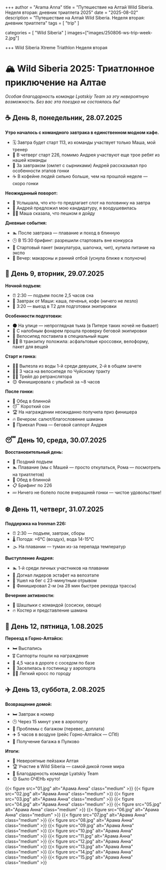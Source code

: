 

+++
author = "Arama Anna"
title = "Путешествие на Алтай Wild Siberia. Неделя вторая: дневник триатлета 2025"
date = "2025-08-02"
description = "Путешествие на Алтай Wild Siberia. Неделя вторая: дневник триатлета"
tags = [
    "trip"
]

categories = [
    "Wild Siberia"
]
images=["images/250806-ws-trip-week-2.jpg"]

+++
Wild Siberia Xtreme Triathlon
Неделя вторая

<!--more-->
# 🏔️ Wild Siberia 2025: Триатлонное приключение на Алтае

*Особая благодарность команде Lyatskiy Team за эту невероятную возможность. Без вас эта поездка не состоялась бы!*

## ☕ День 8, понедельник, 28.07.2025
**Утро началось с командного завтрака в единственном модном кафе.**  
- 🗓 Завтра будет старт 113, из команды участвует только Маша, мой тренер  
- 🚴 В четверг старт 226, помимо Андрея участвуют еще трое ребят из нашей команды  
- 🍳 За завтраком (омлет с сырниками) Андрей рассказывал про особенности этапов гонки  
- ☕ В кофейне людей сильно больше, чем на прошлой неделе — скоро гонки  

**Неожиданный поворот:**  
- 🎫 Услышала, что кто-то предлагает слот на половинку на завтра  
- 👥 Андрей предложил мою кандидатуру, я воодушевилась  
- 🚶‍♀️ Маша сказала, что пешком я дойду  

**Дневные события:**  
- 🏊 После завтрака — плавание и поход в блинную  
- 🕒 В 15:30 брифинг: разрешили стартовать вне конкурса  
- 🎒 Стартовый пакет (макулатура, шапочка, чип), купила питание на экспо  
- 🍝 Вечер: макароны и ранний отбой (уснула ближе к полуночи)  

## 🌙 День 9, вторник, 29.07.2025
**Ночной подъем:**  
- ⏰ 2:30 — подъем после 2,5 часов сна  
- 🥣 Завтрак от Маши: каша, печенья, кофе (ничего не лезло)  
- 🚗 3:20 — выезд в Т2 для подготовки экипировки  

**Особенности подготовки:**  
- 🌑 На улице — непроглядная тьма (в Питере таких ночей не бывает)  
- 🔦 С налобным фонарем прошла проверку беговой экипировки  
- 🚴 Велосипед поставила в специальный ящик  
- 🏃‍♀️ В транзитку положила: асфальтовые кроссовки, велоформу, пакет для вещей  

**Старт и гонка:**  
- 🏊‍♀️ Вылезла из воды 1-й среди девушек, 2-й в общем зачете  
- 🚴‍♀️ 3 часа на велосипеде по Чуйскому тракту  
- 🏃‍♀️ Трейл до ретранслятора  
- 😊 Финишировала с улыбкой за ~8 часов  

**После гонки:**  
- 🥞 Обед в блинной  
- 😴 Короткий сон  
- 🏆 На награждении неожиданно получила приз финишера  
- 🔥 Вечером: салют/благословение шамана  
- 👋 Приехал Рома — беговой саппорт Андрея  

## 😴 День 10, среда, 30.07.2025
**Восстановительный день:**  
- 🛌 Поздний подъем  
- 🏊 Плавание (мы с Машей — просто откупаться, Рома — посмотреть на триатлетов)  
- 🥞 Обед в блинной  
- 📋 Брифинг по 226  
- 💤 Ничего не болело после вчерашней гонки — чистое удовольствие!  

## ❄️ День 11, четверг, 31.07.2025
**Поддержка на Ironman 226:**  
- ⏰ 2:30 — подъем, завтрак, сборы  
- 🌡 Погода: +6°C (воздух), вода 14-15°C  
- 🌫 На плавании — туман из-за перепада температур  

**Выступление Андрея:**  
- 🏊 1-й среди личных участников на плавании  
- 🚴 Догнал лидеров эстафет на велоэтапе  
- 🏃 Ушел на бег с 23-минутным отрывом  
- 🥈 Финишировал 2-м (на 28 мин быстрее рекорда трассы)  

**Вечерние активности:**  
- 🌭 Шашлыки с командой (сосиски, овощи)  
- 🔥 Костер и представление шамана  

## 🚗 День 12, пятница, 1.08.2025
**Переезд в Горно-Алтайск:**  
- 🛏 Выспались  
- 🎖 Саппорты пошли на награждение  
- 🚗 4,5 часа в дороге с соседом по базе  
- 🏨 Заселилась в гостиницу у аэропорта  
- 🏃‍♀️ Легкий кросс по городу  

## ✈️ День 13, суббота, 2.08.2025
**Возвращение домой:**  
- 🛏 Завтрак в номер  
- 🕒 Через 15 минут уже в аэропорту  
- 🛄 Проблемы с багажом (перевес, доплата)  
- ✈️ 5 часов в воздухе (рейс Горно-Алтайск — СПб)  
- 🛄 Получение багажа в Пулково  

**Итоги:**  
- 🌄 Невероятные пейзажи Алтая  
- 🏆 Участие в Wild Siberia — самой дикой гонке мира  
- 🙏 Благодарность команде Lyatskiy Team  
- 😊 Было ОЧЕНЬ круто!  



{{< figure src="01.jpg" alt="Арама Анна" class="medium" >}}
{{< figure src="02.jpg" alt="Арама Анна" class="medium" >}}
{{< figure src="03.jpg" alt="Арама Анна" class="medium" >}}
{{< figure src="04.jpg" alt="Арама Анна" class="medium" >}}
{{< figure src="05.jpg" alt="Арама Анна" class="medium" >}}
{{< figure src="06.jpg" alt="Арама Анна" class="medium" >}}
{{< figure src="07.jpg" alt="Арама Анна" class="medium" >}}
{{< figure src="08.jpg" alt="Арама Анна" class="medium" >}}
{{< figure src="09.jpg" alt="Арама Анна" class="medium" >}}
{{< figure src="10.jpg" alt="Арама Анна" class="medium" >}}
{{< figure src="11.jpg" alt="Арама Анна" class="medium" >}}
{{< figure src="12.jpg" alt="Арама Анна" class="medium" >}}
{{< figure src="13.jpg" alt="Арама Анна" class="medium" >}}
{{< figure src="14.jpg" alt="Арама Анна" class="medium" >}}
{{< figure src="15.jpg" alt="Арама Анна" class="medium" >}}

